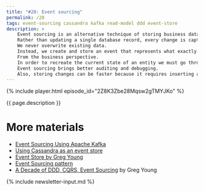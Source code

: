 ```yaml
---
title: "#28: Event sourcing"
permalink: /28
tags: event-sourcing cassandra kafka read-model ddd event-store
description: >
    Event sourcing is an alternative technique of storing business data.
    Rather than updating a single database record, every change is captured in an immutable, append-only log.
    We never overwrite existing data.
    Instead, we create and store an event that represents what exactly has changed.
    From the business perspective.
    In order to recreate the current state of an entity we must go through all the events and reconstruct it from history.
    Event sourcing brings better auditing and debugging.
    Also, storing changes can be faster because it requires inserting a new record rather than updating an existing one.
---
```


{% include player.html episode_id="2Z8K3Zbe28Mqsw2gTMYJKo" %}

{{ page.description }}

<!--
Let's say you need to keep track of your customers.
When a new customer appears in your system, we store `CustomerCreated` event.
It contains customer's data provided during registration.
When that customer later makes a first purchase, `CustomerVerified` event is stored.
Changing the billing address, supplying credit card details, buying a premium plan...
All of these are kept in an event store.
We no longer have one central `Customers` table.
Instead, when we want to figure out whether the customer has a premium plan or not, we simply replay the events.
It is especially important for point-in-time queries.
For example, I know that the customer's billing address is in Warsaw.
But what was it 3 months ago?
Did he had a premium plan at that moment?
Moment was it cancelled?

If all we have is a `Customers` table, it's impossible to see the full history.
We only have access to the present snapshot.
We can achieve the same with simple auditing.
However, by rigorously recreating state from past events only, we can be sure that no knowledge is lost.
Another benefit is insane debugging capabilities.
Simply dump events related to the problematic customer onto your developer machine and replay them.
You can now debug how and when it transitioned from one state to another.

One of the biggest advantages of an event sourcing is the performance of writes.
Updating data is traditionally complex.
You have three choices:

* optimistic locking
* pessimistic locking
* or no locking and hoping for the best

Event sourcing requires an `INSERT`, rather than `UPDATE` in database terms.
Creating a new record or appending a new event to some sort of audit log is very cheap.
That is, compared to in-place modification.
However, the read path is much more complex.
Initially, you can replay all events in-memory every time you want to look at your customer.
This doesn't scale very well and makes reporting very hard.
Instead, we typically persist snapshots once in a while.
When you want to look at the current state of one customer, you simply take the last snapshot.
Known as a _read model_.
It may be slightly outdated, so you have to replay events that happened after that snapshot was taken.
This means your business logic may not see the most recent version of some entity.
Especially when the read model is updated asynchronously and periodically, rather than immediately.

Event sourcing may sound a little bit like a blockchain.
Well, you can sell it this way to Venture Capitals from San Francisco.
However, because events are stored in a central, secure database, there is no need for a blockchain.
The system trusts the event log so decentralized, zero-trust algorithms aren't worth it.
Speaking of a good database for events.
Some people use Kafka, some use Cassandra.
Some stick to relational database or choose commercial, specialized tools.
More links in the shownotes.

That's it, thanks for listening, bye!
-->

# More materials

* [Event Sourcing Using Apache Kafka](https://www.confluent.io/blog/event-sourcing-using-apache-kafka/)
* [Using Cassandra as an event store](https://stackoverflow.com/questions/19321682/using-cassandra-as-an-event-store)
* [Event Store by Greg Young](https://www.eventstore.com/)
* [Event Sourcing pattern](https://docs.microsoft.com/en-us/azure/architecture/patterns/event-sourcing)
* [A Decade of DDD, CQRS, Event Sourcing](https://www.youtube.com/watch?v=LDW0QWie21s) by Greg Young


{% include newsletter-input.md %}